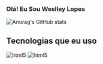 <h3>Olá! Eu Sou Weslley Lopes </h3>

![Anurag's GitHub stats](https://github-readme-stats.vercel.app/api?username=WeslleyLopes&show_icons=true&theme=dracula)

<h2>
    Tecnologias que eu uso
</h2>
<div style="display: inline_block">
<img alin="center" alt="html5" src="https://img.shields.io/badge/HTML5-E34F26?style=for-the-badge&logo=html5&logoColor=white" />
<img alin="center" alt="html5" src="https://img.shields.io/badge/PHP-777BB4?style=for-the-badge&logo=php&logoColor=white" />
</div><br/>
